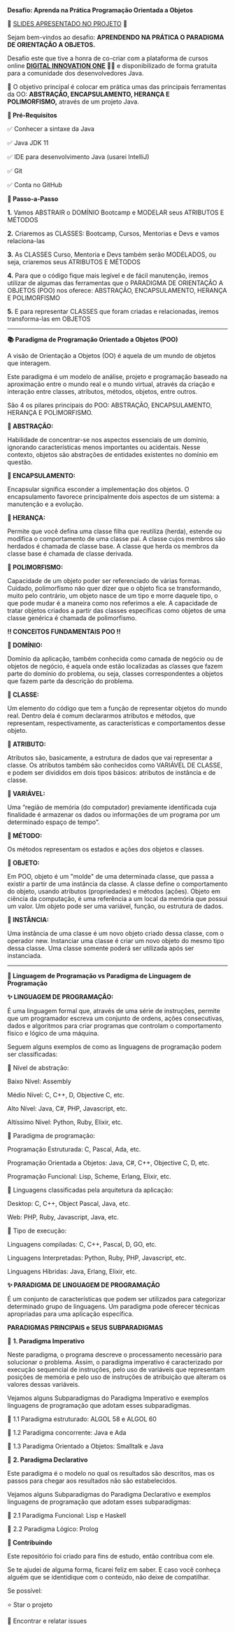 **Desafio: Aprenda na Prática Programação Orientada a Objetos**

📜 [SLIDES APRESENTADO NO PROJETO](https://academiapme-my.sharepoint.com/:p:/g/personal/camila_cavalcante_dio_me/EaXyYOjBaFpZjkxhexMo5EcBKMEEAI5t5aHlsTjnBQJlUw?e=nxdB6C) 📜

Sejam bem-vindos ao desafio: **APRENDENDO NA PRÁTICA O PARADIGMA DE ORIENTAÇÃO A OBJETOS.**

Desafio este que tive a honra de co-criar com a plataforma de cursos online [**DIGITAL INNOVATION ONE**](https://web.digitalinnovation.one/) 💛🧡 e disponibilizado de forma gratuita para a comunidade dos desenvolvedores Java.

💎 O objetivo principal é colocar em prática umas das principais ferramentas da OO: **ABSTRAÇÃO, ENCAPSULAMENTO, HERANÇA E POLIMORFISMO,** através de um projeto Java.

**🛑 Pré-Requisitos**

✅ Conhecer a sintaxe da Java

✅ Java JDK 11

✅ IDE para desenvolvimento Java (usarei IntelliJ)

✅ Git

✅ Conta no GitHub

**👣 Passo-a-Passo**

**1.** Vamos ABSTRAIR o DOMÍNIO Bootcamp e MODELAR seus ATRIBUTOS E MÉTODOS

**2.** Criaremos as CLASSES: Bootcamp, Cursos, Mentorias e Devs e vamos relaciona-las

**3.** As CLASSES Curso, Mentoria e Devs também serão MODELADOS, ou seja, criaremos seus ATRIBUTOS E MÉTODOS

**4.** Para que o código fique mais legível e de fácil manutenção, iremos utilizar de algumas das ferramentas que o PARADIGMA DE ORIENTAÇÃO A OBJETOS (POO) nos oferece: ABSTRAÇÃO, ENCAPSULAMENTO, HERANÇA E POLIMORFISMO

**5.** E para representar CLASSES que foram criadas e relacionadas, iremos transforma-las em OBJETOS

---

**📚 Paradigma de Programação Orientado a Objetos (POO)**

A visão de Orientação a Objetos (OO) é aquela de um mundo de objetos que interagem.

Este paradigma é um modelo de análise, projeto e programação baseado na aproximação entre o mundo real e o mundo virtual, através da criação e interação entre classes, atributos, métodos, objetos, entre outros.

São 4 os pilares principais do POO: ABSTRAÇÃO, ENCAPSULAMENTO, HERANÇA E POLIMORFISMO.

**🔺 ABSTRAÇÃO:**

Habilidade de concentrar-se nos aspectos essenciais de um domínio, ignorando características menos importantes ou acidentais. Nesse contexto, objetos são abstrações de entidades existentes no domínio em questão.

**🔺 ENCAPSULAMENTO:**

Encapsular significa esconder a implementação dos objetos. O encapsulamento favorece principalmente dois aspectos de um sistema: a manutenção e a evolução.

**🔺 HERANÇA:**

Permite que você defina uma classe filha que reutiliza (herda), estende ou modifica o comportamento de uma classe pai. A classe cujos membros são herdados é chamada de classe base. A classe que herda os membros da classe base é chamada de classe derivada.

**🔺 POLIMORFISMO:**

Capacidade de um objeto poder ser referenciado de várias formas. Cuidado, polimorfismo não quer dizer que o objeto fica se transformando, muito pelo contrário, um objeto nasce de um tipo e morre daquele tipo, o que pode mudar é a maneira como nos referimos a ele. A capacidade de tratar objetos criados a partir das classes específicas como objetos de uma classe genérica é chamada de polimorfismo.

**‼️ CONCEITOS FUNDAMENTAIS POO ‼️**

**🔻 DOMÍNIO:**

Domínio da aplicação, também conhecida como camada de negócio ou de objetos de negócio, é aquela onde estão localizadas as classes que fazem parte do domínio do problema, ou seja, classes correspondentes a objetos que fazem parte da descrição do problema.

**🔻 CLASSE:**

Um elemento do código que tem a função de representar objetos do mundo real. Dentro dela é comum declararmos atributos e métodos, que representam, respectivamente, as características e comportamentos desse objeto.

**🔻 ATRIBUTO:**

Atributos são, basicamente, a estrutura de dados que vai representar a classe. Os atributos também são conhecidos como VARIÁVEL DE CLASSE, e podem ser divididos em dois tipos básicos: atributos de instância e de classe.

**🔻 VARIÁVEL:**

Uma “região de memória (do computador) previamente identificada cuja finalidade é armazenar os dados ou informações de um programa por um determinado espaço de tempo”.

**🔻 MÉTODO:**

Os métodos representam os estados e ações dos objetos e classes.

**🔻 OBJETO:**

Em POO, objeto é um "molde" de uma determinada classe, que passa a existir a partir de uma instância da classe. A classe define o comportamento do objeto, usando atributos (propriedades) e métodos (ações). Objeto em ciência da computação, é uma referência a um local da memória que possui um valor. Um objeto pode ser uma variável, função, ou estrutura de dados.

**🔻 INSTÂNCIA:**

Uma instância de uma classe é um novo objeto criado dessa classe, com o operador new. Instanciar uma classe é criar um novo objeto do mesmo tipo dessa classe. Uma classe somente poderá ser utilizada após ser instanciada.

---

**🧮 Linguagem de Programação vs Paradigma de Linguagem de Programação**

**✨ LINGUAGEM DE PROGRAMAÇÃO:**

É uma linguagem formal que, através de uma série de instruções, permite que um programador escreva um conjunto de ordens, ações consecutivas, dados e algoritmos para criar programas que controlam o comportamento físico e lógico de uma máquina.

Seguem alguns exemplos de como as linguagens de programação podem ser classificadas:

🔺 Nível de abstração:

Baixo Nível: Assembly

Médio Nível: C, C++, D, Objective C, etc.

Alto Nível: Java, C#, PHP, Javascript, etc.

Altíssimo Nível: Python, Ruby, Elixir, etc.

🔺 Paradigma de programação:

Programação Estruturada: C, Pascal, Ada, etc.

Programação Orientada a Objetos: Java, C#, C++, Objective C, D, etc.

Programação Funcional: Lisp, Scheme, Erlang, Elixir, etc.

🔺 Linguagens classificadas pela arquitetura da aplicação:

Desktop: C, C++, Object Pascal, Java, etc.

Web: PHP, Ruby, Javascript, Java, etc.

🔺 Tipo de execução:

Linguagens compiladas: C, C++, Pascal, D, GO, etc.

Linguagens Interpretadas: Python, Ruby, PHP, Javascript, etc.

Linguagens Hibridas: Java, Erlang, Elixir, etc.

**✨ PARADIGMA DE LINGUAGEM DE PROGRAMAÇÃO**

É um conjunto de características que podem ser utilizados para categorizar determinado grupo de linguagens. Um paradigma pode oferecer técnicas apropriadas para uma aplicação específica.

**PARADIGMAS PRINCIPAIS e SEUS SUBPARADIGMAS**

🔸 **1. Paradigma Imperativo**

Neste paradigma, o programa descreve o processamento necessário para solucionar o problema. Assim, o paradigma imperativo é caracterizado por execução sequencial de instruções, pelo uso de variáveis que representam posições de memória e pelo uso de instruções de atribuição que alteram os valores dessas variáveis.

Vejamos alguns Subparadigmas do Paradigma Imperativo e exemplos linguagens de programação que adotam esses subparadigmas.

🔸 1.1 Paradigma estruturado: ALGOL 58 e ALGOL 60

🔸 1.2 Paradigma concorrente: Java e Ada

🔸 1.3 Paradigma Orientado a Objetos: Smalltalk e Java

🔹 **2. Paradigma Declarativo**

Este paradigma é o modelo no qual os resultados são descritos, mas os passos para chegar aos resultados não são estabelecidos.

Vejamos alguns Subparadigmas do Paradigma Declarativo e exemplos linguagens de programação que adotam esses subparadigmas:

🔹 2.1 Paradigma Funcional: Lisp e Haskell

🔹 2.2 Paradigma Lógico: Prolog

**🤝 Contribuindo**

Este repositório foi criado para fins de estudo, então contribua com ele.

Se te ajudei de alguma forma, ficarei feliz em saber. E caso você conheça alguém que se identidique com o conteúdo, não deixe de compatilhar.

Se possível:

⭐️ Star o projeto

🐛 Encontrar e relatar issues
